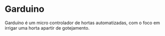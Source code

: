 # Garduino
Garduíno é um micro controlador de hortas automatizadas, com o foco em irrigar uma horta apartir de gotejamento.
